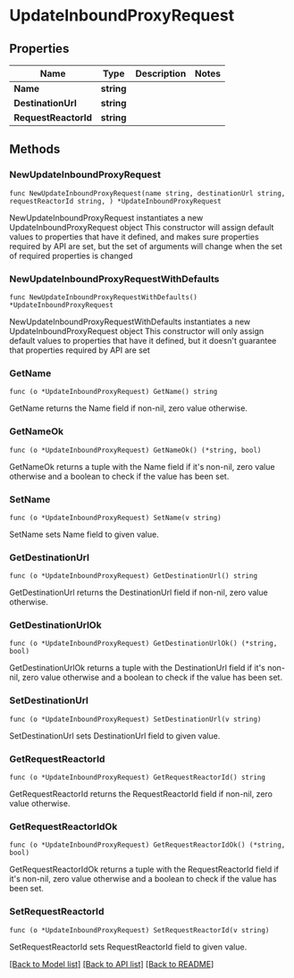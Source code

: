 # UpdateInboundProxyRequest

## Properties

Name | Type | Description | Notes
------------ | ------------- | ------------- | -------------
**Name** | **string** |  | 
**DestinationUrl** | **string** |  | 
**RequestReactorId** | **string** |  | 

## Methods

### NewUpdateInboundProxyRequest

`func NewUpdateInboundProxyRequest(name string, destinationUrl string, requestReactorId string, ) *UpdateInboundProxyRequest`

NewUpdateInboundProxyRequest instantiates a new UpdateInboundProxyRequest object
This constructor will assign default values to properties that have it defined,
and makes sure properties required by API are set, but the set of arguments
will change when the set of required properties is changed

### NewUpdateInboundProxyRequestWithDefaults

`func NewUpdateInboundProxyRequestWithDefaults() *UpdateInboundProxyRequest`

NewUpdateInboundProxyRequestWithDefaults instantiates a new UpdateInboundProxyRequest object
This constructor will only assign default values to properties that have it defined,
but it doesn't guarantee that properties required by API are set

### GetName

`func (o *UpdateInboundProxyRequest) GetName() string`

GetName returns the Name field if non-nil, zero value otherwise.

### GetNameOk

`func (o *UpdateInboundProxyRequest) GetNameOk() (*string, bool)`

GetNameOk returns a tuple with the Name field if it's non-nil, zero value otherwise
and a boolean to check if the value has been set.

### SetName

`func (o *UpdateInboundProxyRequest) SetName(v string)`

SetName sets Name field to given value.


### GetDestinationUrl

`func (o *UpdateInboundProxyRequest) GetDestinationUrl() string`

GetDestinationUrl returns the DestinationUrl field if non-nil, zero value otherwise.

### GetDestinationUrlOk

`func (o *UpdateInboundProxyRequest) GetDestinationUrlOk() (*string, bool)`

GetDestinationUrlOk returns a tuple with the DestinationUrl field if it's non-nil, zero value otherwise
and a boolean to check if the value has been set.

### SetDestinationUrl

`func (o *UpdateInboundProxyRequest) SetDestinationUrl(v string)`

SetDestinationUrl sets DestinationUrl field to given value.


### GetRequestReactorId

`func (o *UpdateInboundProxyRequest) GetRequestReactorId() string`

GetRequestReactorId returns the RequestReactorId field if non-nil, zero value otherwise.

### GetRequestReactorIdOk

`func (o *UpdateInboundProxyRequest) GetRequestReactorIdOk() (*string, bool)`

GetRequestReactorIdOk returns a tuple with the RequestReactorId field if it's non-nil, zero value otherwise
and a boolean to check if the value has been set.

### SetRequestReactorId

`func (o *UpdateInboundProxyRequest) SetRequestReactorId(v string)`

SetRequestReactorId sets RequestReactorId field to given value.



[[Back to Model list]](../README.md#documentation-for-models) [[Back to API list]](../README.md#documentation-for-api-endpoints) [[Back to README]](../README.md)


